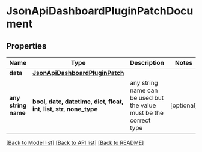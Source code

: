 # JsonApiDashboardPluginPatchDocument


## Properties
Name | Type | Description | Notes
------------ | ------------- | ------------- | -------------
**data** | [**JsonApiDashboardPluginPatch**](JsonApiDashboardPluginPatch.md) |  | 
**any string name** | **bool, date, datetime, dict, float, int, list, str, none_type** | any string name can be used but the value must be the correct type | [optional]

[[Back to Model list]](../README.md#documentation-for-models) [[Back to API list]](../README.md#documentation-for-api-endpoints) [[Back to README]](../README.md)


